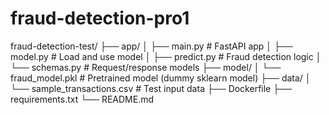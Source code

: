 # fraud-detection-pro1


fraud-detection-test/
├── app/
│   ├── main.py                 # FastAPI app
│   ├── model.py                # Load and use model
│   ├── predict.py              # Fraud detection logic
│   └── schemas.py              # Request/response models
├── model/
│   └── fraud_model.pkl         # Pretrained model (dummy sklearn model)
├── data/
│   └── sample_transactions.csv # Test input data
├── Dockerfile
├── requirements.txt
└── README.md
